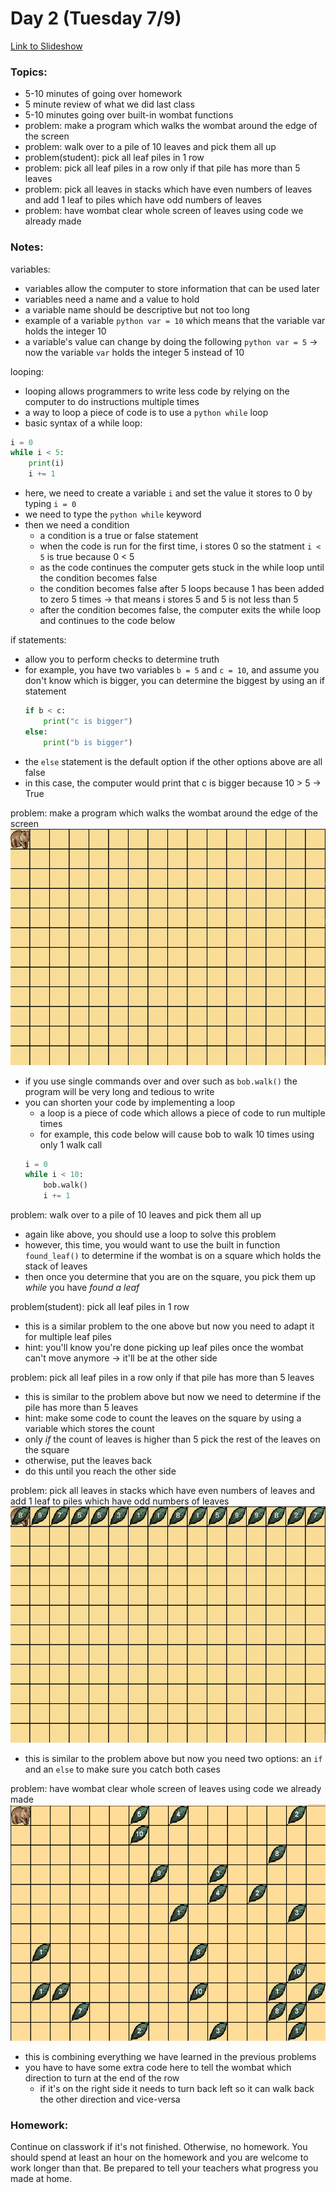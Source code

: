 # Day 2 (Tuesday 7/9)

[Link to Slideshow](google.com)

### Topics:
- 5-10 minutes of going over homework
- 5 minute review of what we did last class
- 5-10 minutes going over built-in wombat functions
- problem: make a program which walks the wombat around the edge of the screen
- problem: walk over to a pile of 10 leaves and pick them all up
- problem(student): pick all leaf piles in 1 row
- problem: pick all leaf piles in a row only if that pile has more than 5 leaves
- problem: pick all leaves in stacks which have even numbers of leaves and add 1 leaf to piles which have odd numbers of leaves
- problem: have wombat clear whole screen of leaves using code we already made



### Notes:
variables:
- variables allow the computer to store information that can be used later
- variables need a name and a value to hold
- a variable name should be descriptive but not too long
- example of a variable ```python var = 10``` which means that the variable var holds the integer 10
- a variable's value can change by doing the following ```python var = 5``` -> now the variable ```var``` holds the integer 5 instead of 10

looping:
- looping allows programmers to write less code by relying on the computer to do instructions multiple times
- a way to loop a piece of code is to use a ```python while``` loop
- basic syntax of a while loop:
```python
i = 0
while i < 5:
    print(i)
    i += 1
```
- here, we need to create a variable ```i``` and set the value it stores to 0 by typing ```i = 0```
- we need to type the ```python while``` keyword
- then we need a condition
    - a condition is a true or false statement
    - when the code is run for the first time, i stores 0 so the statment ```i < 5``` is true because 0 < 5
    - as the code continues the computer gets stuck in the while loop until the condition becomes false
    - the condition becomes false after 5 loops because 1 has been added to zero 5 times -> that means i stores 5 and 5 is not less than 5
    - after the condition becomes false, the computer exits the while loop and continues to the code below

if statements:
- allow you to perform checks to determine truth
- for example, you have two variables ```b = 5``` and ```c = 10```, and assume you don't know which is bigger, you can determine the biggest by using an if statement
    ```python
    if b < c:
        print("c is bigger")
    else:
        print("b is bigger")
- the ```else``` statement is the default option if the other options above are all false
- in this case, the computer would print that c is bigger because 10 > 5 -> True


problem: make a program which walks the wombat around the edge of the screen
![](/gifs/day2/walk_edge.gif)
- if you use single commands over and over such as ```bob.walk()``` the program will be very long and tedious to write
- you can shorten your code by implementing a loop
    - a loop is a piece of code which allows a piece of code to run multiple times
    - for example, this code below will cause bob to walk 10 times using only 1 walk call
    ```python
    i = 0
    while i < 10:
        bob.walk()
        i += 1
    ```

problem: walk over to a pile of 10 leaves and pick them all up
- again like above, you should use a loop to solve this problem
- however, this time, you would want to use the built in function ```found_leaf()``` to determine if the wombat is on a square which holds the stack of leaves
- then once you determine that you are on the square, you pick them up _while_ you have _found a leaf_

problem(student): pick all leaf piles in 1 row
- this is a similar problem to the one above but now you need to adapt it for multiple leaf piles
- hint: you'll know you're done picking up leaf piles once the wombat can't move anymore -> it'll be at the other side

problem: pick all leaf piles in a row only if that pile has more than 5 leaves
- this is similar to the problem above but now we need to determine if the pile has more than 5 leaves
- hint: make some code to count the leaves on the square by using a variable which stores the count
- only _if_ the count of leaves is higher than 5 pick the rest of the leaves on the square
- otherwise, put the leaves back
- do this until you reach the other side

problem: pick all leaves in stacks which have even numbers of leaves and add 1 leaf to piles which have odd numbers of leaves
![](/gifs/day2/pick_only_evens.gif)
- this is similar to the problem above but now you need two options: an ```if``` and an ```else``` to make sure you catch both cases

problem: have wombat clear whole screen of leaves using code we already made
![](/gifs/day2/world1.gif)
- this is combining everything we have learned in the previous problems
- you have to have some extra code here to tell the wombat which direction to turn at the end of the row
    - if it's on the right side it needs to turn back left so it can walk back the other direction and vice-versa



### Homework:
Continue on classwork if it's not finished. Otherwise, no homework. You should spend at least an hour on the homework and you are welcome to work longer than that. Be prepared to tell your teachers what progress you made at home.